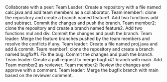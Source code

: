 Collaborate with a peer:
Team Leader: Create a repository with a file named calc.java and add team members as a collaborator.
Team member1: clone the repository and create a branch named feature1. Add two functions add and subtract. Commit the changes and push the branch.
Team member2: clone the repository and create a branch named feature2. Add two functions mul and div. Commit the changes and push the branch.
Team leader: Merge the feature branches pushed by the team members and resolve the conflicts if any.
Team leader: Create a file named proj.java and add & commit.
Team member1: clone the repository and create a branch named bugfix#1. Fix the bug. Commit the changes and push the branch.
Team leader: Create a pull request to merge bugfix#1 branch with main. Add Team member2 as reviewer.
Team member2: Review the changes and approve with a comment.
Team leader: Merge the bugfix branch with main based on the reviewer comment.
